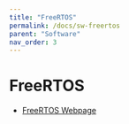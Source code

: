 ```yaml
---
title: "FreeRTOS"
permalink: /docs/sw-freertos
parent: "Software"
nav_order: 3
---
```


# FreeRTOS

- [FreeRTOS Webpage](www.freertos.org)